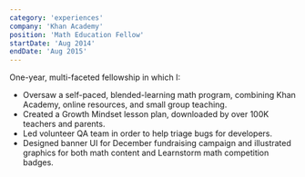 ```yaml
---
category: 'experiences'
company: 'Khan Academy'
position: 'Math Education Fellow'
startDate: 'Aug 2014'
endDate: 'Aug 2015'
---
```


One-year, multi-faceted fellowship in which I:
- Oversaw a self-paced, blended-learning math program, combining Khan Academy, online resources, and small group teaching. 
- Created a Growth Mindset lesson plan, downloaded by over 100K teachers and parents.
- Led volunteer QA team in order to help triage bugs for developers.
- Designed banner UI for December fundraising campaign and illustrated graphics for both math content and Learnstorm math competition badges.

